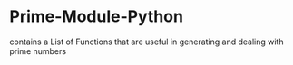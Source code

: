 # Prime-Module-Python
contains a List of Functions that are useful in generating and dealing with prime numbers
